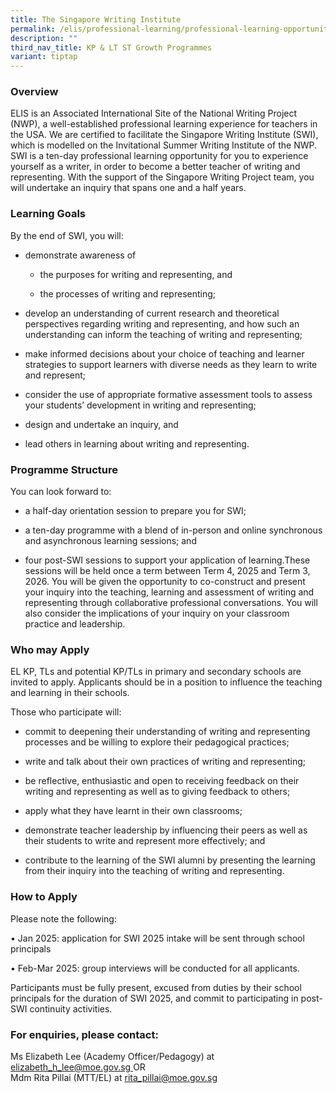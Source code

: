 ```yaml
---
title: The Singapore Writing Institute
permalink: /elis/professional-learning/professional-learning-opportunities/the-singapore-writing-institute/
description: ""
third_nav_title: KP & LT ST Growth Programmes
variant: tiptap
---
```

<h3>Overview</h3>
<p>ELIS is an Associated International Site of the National Writing Project
(NWP), a well-established professional learning experience for teachers
in the USA. We are certified to facilitate the Singapore Writing Institute
(SWI),&nbsp; which is modelled on the Invitational Summer Writing Institute
of the NWP. SWI is a ten-day professional learning opportunity for you
to experience yourself as a writer, in order to become a better teacher
of writing and representing. With the support of the Singapore Writing
Project team, you will undertake an inquiry that spans one and a half years.</p>
<h3>Learning Goals</h3>
<p>By the end of SWI, you will:</p>
<ul>
<li>
<p>demonstrate awareness of</p>
<ul data-tight="true" class="tight">
<li>
<p>the purposes for writing and representing, and</p>
</li>
<li>
<p>the processes of writing and representing;</p>
</li>
</ul>
</li>
<li>
<p>develop an understanding of current research and theoretical perspectives
regarding writing and representing, and how such an understanding can inform
the teaching of writing and representing;</p>
</li>
<li>
<p>make informed decisions about your choice of teaching and learner strategies
to support learners with diverse needs as they learn to write and represent;</p>
</li>
<li>
<p>consider the use of appropriate formative assessment tools to assess your
students’ development in writing and representing;</p>
</li>
<li>
<p>design and undertake an inquiry, and</p>
</li>
<li>
<p>lead others in learning about writing and representing.</p>
</li>
</ul>
<h3>Programme Structure</h3>
<p>You can look forward to:</p>
<ul data-tight="true" class="tight">
<li>
<p>a half-day orientation session to prepare you for SWI;</p>
</li>
<li>
<p>a ten-day programme with a blend of in-person and online synchronous and
asynchronous learning sessions; and</p>
</li>
<li>
<p>four post-SWI sessions to support your application of learning.These sessions
will be held once a term between Term 4, 2025 and Term 3, 2026. You will
be given the opportunity to co-construct and present your inquiry into
the teaching, learning and assessment of writing and representing through
collaborative professional conversations. You will also consider the implications
of your inquiry on your classroom practice and leadership.</p>
</li>
</ul>
<h3>Who may Apply</h3>
<p>EL KP, TLs and potential KP/TLs in primary and secondary schools are invited
to apply. Applicants should be in a position to influence the teaching
and learning in their schools.</p>
<p>Those who participate will:</p>
<ul data-tight="true" class="tight">
<li>
<p>commit to deepening their understanding of writing and representing processes
and be willing to explore their pedagogical practices;</p>
</li>
<li>
<p>write and talk about their own practices of writing and representing;</p>
</li>
<li>
<p>be reflective, enthusiastic and open to receiving feedback on their writing
and representing as well as to giving feedback to others;</p>
</li>
<li>
<p>apply what they have learnt in their own classrooms;</p>
</li>
<li>
<p>demonstrate teacher leadership by influencing their peers as well as their
students to write and represent more effectively; and</p>
</li>
<li>
<p>contribute to the learning of the SWI alumni by presenting the learning
from their inquiry into the teaching of writing and representing.</p>
</li>
</ul>
<h3>How to Apply</h3>
<p>Please note the following:</p>
<p>• Jan 2025: application for SWI 2025 intake will be sent through school
principals</p>
<p>• Feb-Mar 2025: group interviews will be conducted for all applicants.</p>
<p>Participants must be fully present, excused from duties by their school
principals for the duration of SWI 2025, and commit to participating in
post- SWI continuity activities.</p>
<h3>For enquiries, please contact:</h3>
<p>Ms Elizabeth Lee (Academy Officer/Pedagogy) at
<br><a href="mailto:elizabeth_h_lee@moe.gov.sg" rel="noopener noreferrer nofollow" target="_blank">elizabeth_h_lee@moe.gov.sg </a>OR
<br>Mdm Rita Pillai (MTT/EL) at <a href="mailto:rita_pillai@moe.gov.sg" rel="noopener noreferrer nofollow" target="_blank">rita_pillai@moe.gov.sg</a>
</p>